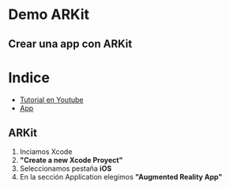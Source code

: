 # Demo ARKit 
## Crear una app con ARKit

# Indice
- [Tutorial en Youtube](https://www.youtube.com/watch?v=jj253939vJ_Kc&feature=youtu.be)
- [App](#ARKit)

## **ARKit**

1. Inciamos Xcode
2. **"Create a new Xcode Proyect"**
3. Seleccionamos pestaña **iOS**
4. En la sección Application elegimos **"Augmented Reality App"**


